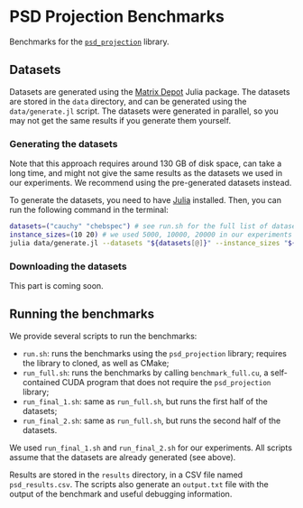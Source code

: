 # PSD Projection Benchmarks
Benchmarks for the [`psd_projection`](https://github.com/ComputationalRobotics/psd_projection) library.

## Datasets
Datasets are generated using the [Matrix Depot](https://matrix-depot.readthedocs.io/en/latest/) Julia package. The datasets are stored in the `data` directory, and can be generated using the `data/generate.jl` script. The datasets were generated in parallel, so you may not get the same results if you generate them yourself.

### Generating the datasets
Note that this approach requires around 130 GB of disk space, can take a long time, and might not give the same results as the datasets we used in our experiments. We recommend using the pre-generated datasets instead.

To generate the datasets, you need to have [Julia](https://julialang.org/) installed. Then, you can run the following command in the terminal:
```bash
datasets=("cauchy" "chebspec") # see run.sh for the full list of datasets
instance_sizes=(10 20) # we used 5000, 10000, 20000 in our experiments
julia data/generate.jl --datasets "${datasets[@]}" --instance_sizes "${instance_sizes[@]}"
```

### Downloading the datasets
This part is coming soon.

## Running the benchmarks
We provide several scripts to run the benchmarks:
- `run.sh`: runs the benchmarks using the `psd_projection` library; requires the library to cloned, as well as CMake;
- `run_full.sh`: runs the benchmarks by calling `benchmark_full.cu`, a self-contained CUDA program that does not require the `psd_projection` library;
- `run_final_1.sh`: same as `run_full.sh`, but runs the first half of the datasets;
- `run_final_2.sh`: same as `run_full.sh`, but runs the second half of the datasets.

We used `run_final_1.sh` and `run_final_2.sh` for our experiments. All scripts assume that the datasets are already generated (see above).

Results are stored in the `results` directory, in a CSV file named `psd_results.csv`. The scripts also generate an `output.txt` file with the output of the benchmark and useful debugging information.